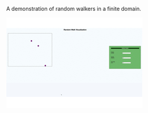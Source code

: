 A demonstration of random walkers in a finite domain. 

![alt-text](https://github.com/mehmaniayaz/random-walk-visual/blob/master/demo.gif)
